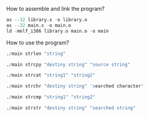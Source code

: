 How to assemble and link the program?
```s
as --32 library.s -o library.o
as --32 main.s -o main.o
ld -melf_i386 library.o main.o -o main
```

How to use the program?
```s
./main strlen "string"

./main strcpy "destiny string" "source string"

./main strcat "string1" "string2"

./main strchr "destiny string" 'searched character'

./main strcmp "string1" "string2"

./main strstr "destiny string" "searched string"
```

